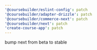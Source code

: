 ```yaml
---
'@coursebuilder/eslint-config': patch
'@coursebuilder/adapter-drizzle': patch
'@coursebuilder/commerce-next': patch
'@coursebuilder/next': patch
'create-course-app': patch
---
```


bump next from beta to stable
